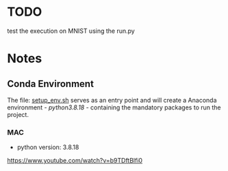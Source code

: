 # TODO 
test the execution on MNIST using the run.py

# Notes 

## Conda Environment 
The file: [setup_env.sh](./setup_env.yml) serves as an entry point and will create a Anaconda environment - _python3.8.18_ - containing the mandatory packages to run the project.

### MAC
- python version: 3.8.18


https://www.youtube.com/watch?v=b9TDftBlfi0